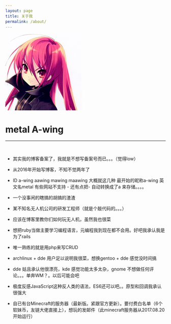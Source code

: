 ```yaml
---
layout: page
title: 关于我
permalink: /about/
---
```


![Avatar](/assets/avatar.jpg)

# metal A-wing
* * *
<br/>

* 其实我的博客备案了，我就是不想写备案号而已。。。（觉得low）

* 从2016年开始写博客，不知不觉两年了

* ID a-wing aawing mawing maawing 大概就这几种 最开始的昵称a-wing 英文名metal 有些网站不支持 - 还有点把- 自动转换成了a 来存储。。。。

* 一个没事闲的瞎搞的胡搞的渣渣

* 某不知名无人机公司的研发工程师（就是个敲代码的。。。）

* 应该在博客里教你们如何玩无人机，虽然我也很菜

* 想把ruby当做主要学习编程语言，元编程我到现在都不会用。好吧我承认我是为了rails

* 唯一熟练的就是用php来写CRUD

* archlinux + dde 用户足以说明我很菜，想换gentoo + dde 感觉没时间搞

* dde 姑且承认他很漂亮，kde 感觉功能太多太杂，gnome 不想做任何评论。。。单奔WM？。以后可能会吧

* 极度反感JavaScript这种反人类的语法，ES6还可以吧。。原型和回调我承认很强大

* 自已有台Minecraft的服务器（最新版。紧跟官方更新）。要付费白名单（6个软妹币，友链大佬直接上），想玩的发邮件（此minecraft服务器从2017.08.20开始运行）
